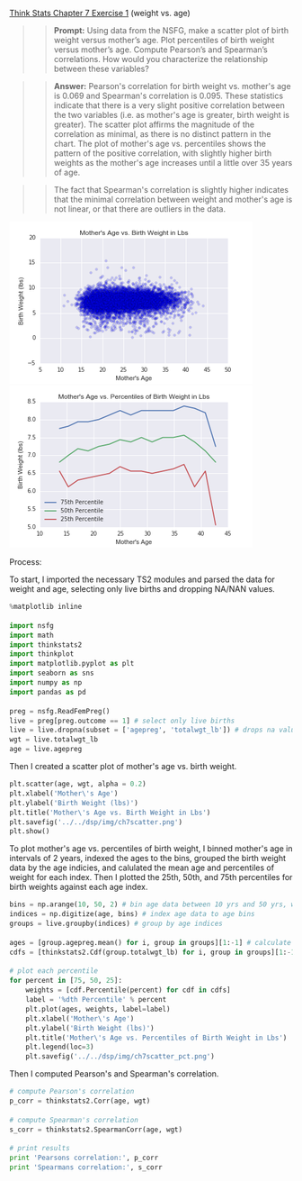 [Think Stats Chapter 7 Exercise 1](http://greenteapress.com/thinkstats2/html/thinkstats2008.html#toc70) (weight vs. age)

>> <b>Prompt:</b> Using data from the NSFG, make a scatter plot of birth weight versus mother’s age. Plot percentiles of birth weight versus mother’s age. Compute Pearson’s and Spearman’s correlations. How would you characterize the relationship between these variables?

>> <b>Answer:</b> Pearson's correlation for birth weight vs. mother's age is 0.069 and Spearman's correlation is 0.095. These statistics indicate that there is a very slight positive correlation between the two variables (i.e. as mother's age is greater, birth weight is greater). The scatter plot affirms the magnitude of the correlation as minimal, as there is no distinct pattern in the chart. The plot of mother's age vs. percentiles shows the pattern of the positive correlation, with slightly higher birth weights as the mother's age increases until a little over 35 years of age.  

>> The fact that Spearman's correlation is slightly higher indicates that the minimal correlation between weight and mother's age is not linear, or that there are outliers in the data. 

<img src="../img/ch7scatter.png">  <img src="../img/ch7scatter_pct.png">


Process: 

To start, I imported the necessary TS2 modules and parsed the data for weight and age, selecting only live births and dropping NA/NAN values. 

```python
%matplotlib inline

import nsfg
import math
import thinkstats2
import thinkplot
import matplotlib.pyplot as plt
import seaborn as sns
import numpy as np
import pandas as pd

preg = nsfg.ReadFemPreg()
live = preg[preg.outcome == 1] # select only live births
live = live.dropna(subset = ['agepreg', 'totalwgt_lb']) # drops na values
wgt = live.totalwgt_lb 
age = live.agepreg
```

Then I created a scatter plot of mother's age vs. birth weight.

```python
plt.scatter(age, wgt, alpha = 0.2)
plt.xlabel('Mother\'s Age')
plt.ylabel('Birth Weight (lbs)')
plt.title('Mother\'s Age vs. Birth Weight in Lbs')
plt.savefig('../../dsp/img/ch7scatter.png')
plt.show()
```

To plot mother's age vs. percentiles of birth weight, I binned mother's age in intervals of 2 years, indexed the ages to the bins, grouped the birth weight data by the age indicies, and calulated the mean age and percentiles of weight for each index. Then I plotted the 25th, 50th, and 75th percentiles for birth weights against each age index. 

```python
bins = np.arange(10, 50, 2) # bin age data between 10 yrs and 50 yrs, with interval of 2 yrs
indices = np.digitize(age, bins) # index age data to age bins
groups = live.groupby(indices) # group by age indices

ages = [group.agepreg.mean() for i, group in groups][1:-1] # calculate mean age in each age index
cdfs = [thinkstats2.Cdf(group.totalwgt_lb) for i, group in groups][1:-1] # create cdf of birth weight data for each age index

# plot each percentile
for percent in [75, 50, 25]:
    weights = [cdf.Percentile(percent) for cdf in cdfs]
    label = '%dth Percentile' % percent
    plt.plot(ages, weights, label=label)
    plt.xlabel('Mother\'s Age')
    plt.ylabel('Birth Weight (lbs)')
    plt.title('Mother\'s Age vs. Percentiles of Birth Weight in Lbs')
    plt.legend(loc=3)
    plt.savefig('../../dsp/img/ch7scatter_pct.png')
```

Then I computed Pearson's and Spearman's correlation. 

```python
# compute Pearson's correlation
p_corr = thinkstats2.Corr(age, wgt)

# compute Spearman's correlation
s_corr = thinkstats2.SpearmanCorr(age, wgt)

# print results
print 'Pearsons correlation:', p_corr
print 'Spearmans correlation:', s_corr
```
